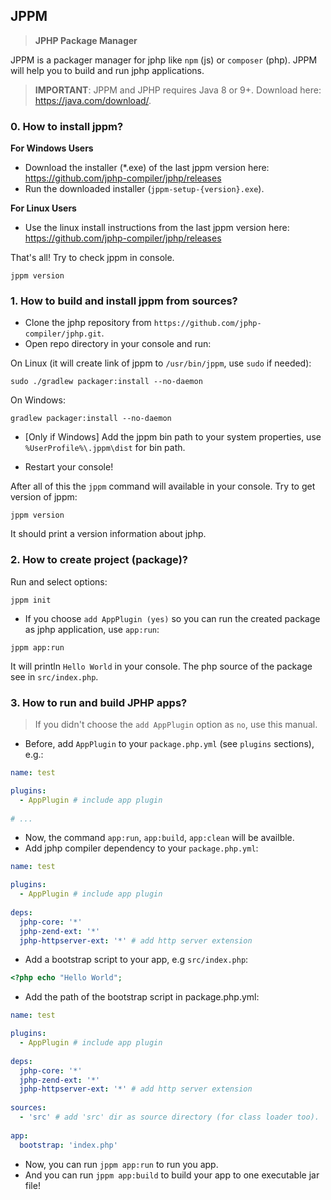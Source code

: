 ## JPPM
> **JPHP Package Manager**

JPPM is a packager manager for jphp like `npm` (js) or `composer` (php). 
JPPM will help you to build and run jphp applications.

> **IMPORTANT**: JPPM and JPHP requires Java 8 or 9+. Download here: https://java.com/download/.

### 0. How to install jppm?
**For Windows Users**
- Download the installer (\*.exe) of the last jppm version here: https://github.com/jphp-compiler/jphp/releases
- Run the downloaded installer (`jppm-setup-{version}.exe`).

**For Linux Users**
- Use the linux install instructions from the last jppm version here: https://github.com/jphp-compiler/jphp/releases

That's all! Try to check jppm in console.

```
jppm version
```

### 1. How to build and install jppm from sources?
- Clone the jphp repository from `https://github.com/jphp-compiler/jphp.git`.
- Open repo directory in your console and run:

On Linux (it will create link of jppm to `/usr/bin/jppm`, use `sudo` if needed):
```
sudo ./gradlew packager:install --no-daemon
```

On Windows:
```
gradlew packager:install --no-daemon
```

- [Only if Windows] Add the jppm bin path to your system properties, use `%UserProfile%\.jppm\dist` for bin path.

- Restart your console!

After all of this the `jppm` command will available in your console. Try to get version of jppm:

```
jppm version
```

It should print a version information about jphp.

### 2. How to create project (package)?

Run and select options:

```
jppm init
```

- If you choose `add AppPlugin (yes)` so you can run the created package as jphp application, use `app:run`:

```
jppm app:run
```

It will println `Hello World` in your console. The php source of the package see in `src/index.php`.


### 3. How to run and build JPHP apps?

> If you didn't choose the `add AppPlugin` option as `no`, use this manual.

- Before, add `AppPlugin` to your `package.php.yml` (see `plugins` sections), e.g.:

```yaml
name: test

plugins: 
  - AppPlugin # include app plugin
  
# ...  
```

- Now, the command `app:run`, `app:build`, `app:clean` will be availble.
- Add jphp compiler dependency to your `package.php.yml`:

```yaml
name: test

plugins: 
  - AppPlugin # include app plugin
  
deps:
  jphp-core: '*'
  jphp-zend-ext: '*'
  jphp-httpserver-ext: '*' # add http server extension  
```

- Add a bootstrap script to your app, e.g `src/index.php`: 

```php
<?php echo "Hello World";
```

- Add the path of the bootstrap script in package.php.yml:

```yaml
name: test

plugins: 
  - AppPlugin # include app plugin
  
deps:
  jphp-core: '*'
  jphp-zend-ext: '*'
  jphp-httpserver-ext: '*' # add http server extension  
  
sources:
  - 'src' # add 'src' dir as source directory (for class loader too).
  
app:
  bootstrap: 'index.php'
```

- Now, you can run `jppm app:run` to run you app.
- And you can run `jppm app:build` to build your app to one executable jar file!
